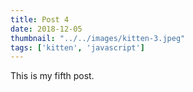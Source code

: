 ```yaml
---
title: Post 4
date: 2018-12-05
thumbnail: "../../images/kitten-3.jpeg"
tags: ['kitten', 'javascript']
---
```


This is my fifth post.